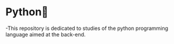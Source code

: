 # Python&#128013;

-This repository is dedicated to studies of the python programming language aimed at the back-end.